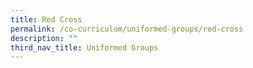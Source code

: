 ```yaml
---
title: Red Cross
permalink: /co-curriculum/uniformed-groups/red-cross
description: ""
third_nav_title: Uniformed Groups
---
```

